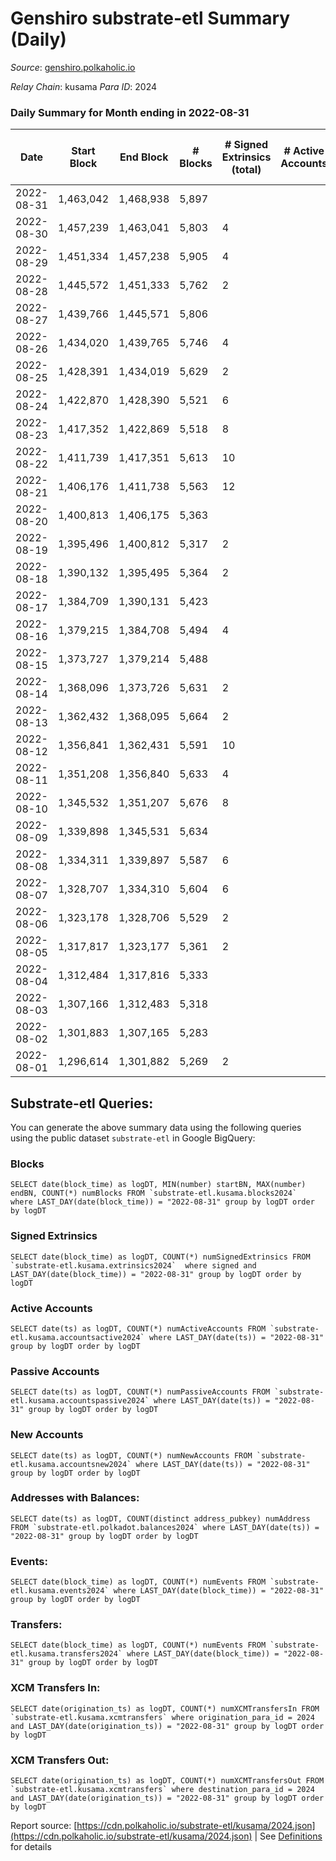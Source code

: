 # Genshiro substrate-etl Summary (Daily)

_Source_: [genshiro.polkaholic.io](https://genshiro.polkaholic.io)

*Relay Chain*: kusama
*Para ID*: 2024



### Daily Summary for Month ending in 2022-08-31


| Date | Start Block | End Block | # Blocks | # Signed Extrinsics (total) | # Active Accounts | # Passive | # New | # Addresses with Balances | # Events | # Transfers | # XCM Transfers In | # XCM Transfers Out | Issues | 
| ---- | ----------- | --------- | -------- | --------------------------- | ----------------- | --------- | ----- | ------------------------- | -------- | ----------- | ------------------ | ------------------- | ------ |
| 2022-08-31 | 1,463,042 | 1,468,938 | 5,897 |  |  |  |  | 24 | 11,804 |   |   |   |  |
| 2022-08-30 | 1,457,239 | 1,463,041 | 5,803 | 4 |  |  |  | 24 | 11,637 |   | 1  |   |  |
| 2022-08-29 | 1,451,334 | 1,457,238 | 5,905 | 4 |  |  |  | 24 | 11,836 |   |   |   |  |
| 2022-08-28 | 1,445,572 | 1,451,333 | 5,762 | 2 |  |  |  | 24 | 11,546 |   | 1  |   |  |
| 2022-08-27 | 1,439,766 | 1,445,571 | 5,806 |  |  |  |  | 24 | 11,627 |   | 1  |   |  |
| 2022-08-26 | 1,434,020 | 1,439,765 | 5,746 | 4 |  |  |  | 24 | 11,522 |   | 1  |   |  |
| 2022-08-25 | 1,428,391 | 1,434,019 | 5,629 | 2 |  |  |  | 24 | 11,276 |   |   |   |  |
| 2022-08-24 | 1,422,870 | 1,428,390 | 5,521 | 6 |  |  |  | 24 | 11,075 |   |   |   |  |
| 2022-08-23 | 1,417,352 | 1,422,869 | 5,518 | 8 |  |  |  | 24 | 11,077 |   |   |   |  |
| 2022-08-22 | 1,411,739 | 1,417,351 | 5,613 | 10 |  |  |  | 24 | 11,276 |   |   |   |  |
| 2022-08-21 | 1,406,176 | 1,411,738 | 5,563 | 12 |  |  |  | 24 | 11,183 |   |   |   |  |
| 2022-08-20 | 1,400,813 | 1,406,175 | 5,363 |  |  |  |  | 24 | 10,735 |   |   |   |  |
| 2022-08-19 | 1,395,496 | 1,400,812 | 5,317 | 2 |  |  |  | 24 | 10,651 |   |   |   |  |
| 2022-08-18 | 1,390,132 | 1,395,495 | 5,364 | 2 |  |  |  | 24 | 10,755 |   | 2  |   |  |
| 2022-08-17 | 1,384,709 | 1,390,131 | 5,423 |  |  |  |  | 24 | 10,855 |   |   |   |  |
| 2022-08-16 | 1,379,215 | 1,384,708 | 5,494 | 4 |  |  |  | 24 | 11,023 |   | 2  |   |  |
| 2022-08-15 | 1,373,727 | 1,379,214 | 5,488 |  |  |  |  | 24 | 10,990 |   | 1  |   |  |
| 2022-08-14 | 1,368,096 | 1,373,726 | 5,631 | 2 |  |  |  | 24 | 11,284 |   | 1  |   |  |
| 2022-08-13 | 1,362,432 | 1,368,095 | 5,664 | 2 |  |  |  | 24 | 11,371 |   | 5  |   |  |
| 2022-08-12 | 1,356,841 | 1,362,431 | 5,591 | 10 |  |  |  | 24 | 11,231 |   |   |   |  |
| 2022-08-11 | 1,351,208 | 1,356,840 | 5,633 | 4 |  |  |  | 24 | 11,291 |   |   |   |  |
| 2022-08-10 | 1,345,532 | 1,351,207 | 5,676 | 8 |  |  |  | 24 | 11,394 |   |   |   |  |
| 2022-08-09 | 1,339,898 | 1,345,531 | 5,634 |  |  |  |  | 24 | 11,282 |   | 1  |   |  |
| 2022-08-08 | 1,334,311 | 1,339,897 | 5,587 | 6 |  |  |  | 24 | 11,208 |   |   |   |  |
| 2022-08-07 | 1,328,707 | 1,334,310 | 5,604 | 6 |  |  |  | 24 | 11,241 |   |   |   |  |
| 2022-08-06 | 1,323,178 | 1,328,706 | 5,529 | 2 |  |  |  | 24 | 11,085 |   | 2  |   |  |
| 2022-08-05 | 1,317,817 | 1,323,177 | 5,361 | 2 |  |  |  | 24 | 10,739 |   |   |   |  |
| 2022-08-04 | 1,312,484 | 1,317,816 | 5,333 |  |  |  |  | 24 | 10,675 |   |   |   |  |
| 2022-08-03 | 1,307,166 | 1,312,483 | 5,318 |  |  |  |  | 24 | 10,645 |   |   |   |  |
| 2022-08-02 | 1,301,883 | 1,307,165 | 5,283 |  |  |  |  | 24 | 10,585 |   | 2  |   |  |
| 2022-08-01 | 1,296,614 | 1,301,882 | 5,269 | 2 |  |  |  | 24 | 10,559 |   | 1  |   |  |

## Substrate-etl Queries:
You can generate the above summary data using the following queries using the public dataset `substrate-etl` in Google BigQuery:


### Blocks
```
SELECT date(block_time) as logDT, MIN(number) startBN, MAX(number) endBN, COUNT(*) numBlocks FROM `substrate-etl.kusama.blocks2024`  where LAST_DAY(date(block_time)) = "2022-08-31" group by logDT order by logDT
```


### Signed Extrinsics
```
SELECT date(block_time) as logDT, COUNT(*) numSignedExtrinsics FROM `substrate-etl.kusama.extrinsics2024`  where signed and LAST_DAY(date(block_time)) = "2022-08-31" group by logDT order by logDT
```


### Active Accounts
```
SELECT date(ts) as logDT, COUNT(*) numActiveAccounts FROM `substrate-etl.kusama.accountsactive2024` where LAST_DAY(date(ts)) = "2022-08-31" group by logDT order by logDT
```


### Passive Accounts
```
SELECT date(ts) as logDT, COUNT(*) numPassiveAccounts FROM `substrate-etl.kusama.accountspassive2024` where LAST_DAY(date(ts)) = "2022-08-31" group by logDT order by logDT
```


### New Accounts
```
SELECT date(ts) as logDT, COUNT(*) numNewAccounts FROM `substrate-etl.kusama.accountsnew2024` where LAST_DAY(date(ts)) = "2022-08-31" group by logDT order by logDT
```


### Addresses with Balances:
```
SELECT date(ts) as logDT, COUNT(distinct address_pubkey) numAddress FROM `substrate-etl.polkadot.balances2024` where LAST_DAY(date(ts)) = "2022-08-31" group by logDT order by logDT
```


### Events:
```
SELECT date(block_time) as logDT, COUNT(*) numEvents FROM `substrate-etl.kusama.events2024` where LAST_DAY(date(block_time)) = "2022-08-31" group by logDT order by logDT
```


### Transfers:
```
SELECT date(block_time) as logDT, COUNT(*) numEvents FROM `substrate-etl.kusama.transfers2024` where LAST_DAY(date(block_time)) = "2022-08-31" group by logDT order by logDT
```


### XCM Transfers In:
```
SELECT date(origination_ts) as logDT, COUNT(*) numXCMTransfersIn FROM `substrate-etl.kusama.xcmtransfers` where origination_para_id = 2024 and LAST_DAY(date(origination_ts)) = "2022-08-31" group by logDT order by logDT
```


### XCM Transfers Out:
```
SELECT date(origination_ts) as logDT, COUNT(*) numXCMTransfersOut FROM `substrate-etl.kusama.xcmtransfers` where destination_para_id = 2024 and LAST_DAY(date(origination_ts)) = "2022-08-31" group by logDT order by logDT
```



Report source: [https://cdn.polkaholic.io/substrate-etl/kusama/2024.json](https://cdn.polkaholic.io/substrate-etl/kusama/2024.json) | See [Definitions](/DEFINITIONS.md) for details

